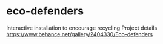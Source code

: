 # eco-defenders
Interactive installation to encourage recycling
Project details
https://www.behance.net/gallery/2404330/Eco-defenders
